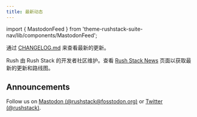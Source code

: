 ```yaml
---
title: 最新动态
---
```


import { MastodonFeed } from 'theme-rushstack-suite-nav/lib/components/MastodonFeed';

通过 [CHANGELOG.md](https://github.com/microsoft/rushstack/blob/main/apps/rush/CHANGELOG.md) 来查看最新的更新。

Rush 由 Rush Stack 的开发者社区维护。查看 [Rush Stack News](https://rushstack.io/pages/news/) 页面以获取最新的更新和路线图。

## Announcements

Follow us on [Mastodon (@rushstack@fosstodon.org)](https://fosstodon.org/@rushstack) or [Twitter (@rushstack)](https://twitter.com/rushstack).

<MastodonFeed mastodonUserFullName="@rushstack@fosstodon.org" mastodonUserId="109525862248474026" maxFeedItems="6" />
